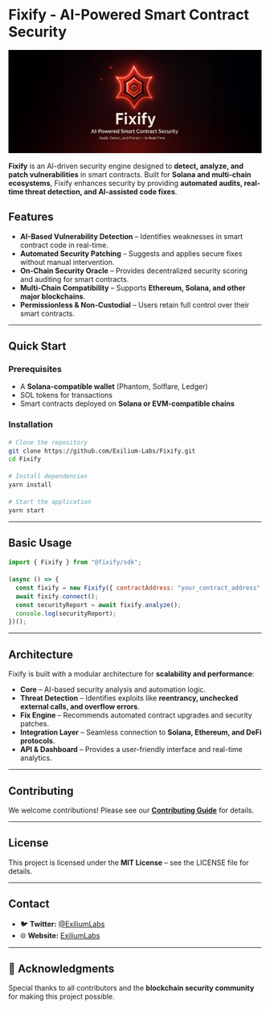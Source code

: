 # Fixify - AI-Powered Smart Contract Security 

![Fixify Banner](https://raw.githubusercontent.com/Exilium-Labs/Fixify/refs/heads/main/Banner.png)

**Fixify** is an AI-driven security engine designed to **detect, analyze, and patch vulnerabilities** in smart contracts. Built for **Solana and multi-chain ecosystems**, Fixify enhances security by providing **automated audits, real-time threat detection, and AI-assisted code fixes**.

## **Features**
- **AI-Based Vulnerability Detection** – Identifies weaknesses in smart contract code in real-time.
- **Automated Security Patching** – Suggests and applies secure fixes without manual intervention.
- **On-Chain Security Oracle** – Provides decentralized security scoring and auditing for smart contracts.
- **Multi-Chain Compatibility** – Supports **Ethereum, Solana, and other major blockchains**.
- **Permissionless & Non-Custodial** – Users retain full control over their smart contracts.

---

## **Quick Start**
### **Prerequisites**
- A **Solana-compatible wallet** (Phantom, Solflare, Ledger)
- SOL tokens for transactions
- Smart contracts deployed on **Solana or EVM-compatible chains**

### **Installation**
```sh
# Clone the repository
git clone https://github.com/Exilium-Labs/Fixify.git
cd Fixify

# Install dependencies
yarn install

# Start the application
yarn start
```

---

## **Basic Usage**
```javascript
import { Fixify } from "@fixify/sdk";

(async () => {
  const fixify = new Fixify({ contractAddress: "your_contract_address" });
  await fixify.connect();
  const securityReport = await fixify.analyze();
  console.log(securityReport);
})();
```

---

## **Architecture**
Fixify is built with a modular architecture for **scalability and performance**:

- **Core** – AI-based security analysis and automation logic.
- **Threat Detection** – Identifies exploits like **reentrancy, unchecked external calls, and overflow errors**.
- **Fix Engine** – Recommends automated contract upgrades and security patches.
- **Integration Layer** – Seamless connection to **Solana, Ethereum, and DeFi protocols**.
- **API & Dashboard** – Provides a user-friendly interface and real-time analytics.

---

## **Contributing**
We welcome contributions! Please see our **[Contributing Guide](#)** for details.

---

## **License**
This project is licensed under the **MIT License** – see the LICENSE file for details.

---

## **Contact**
- 🐦 **Twitter:** [@ExiliumLabs](https://x.com/exilium_labs)
- 🌐 **Website:** [ExiliumLabs](https://www.exiliumlabs.com/)

---

## 🙌 **Acknowledgments**
Special thanks to all contributors and the **blockchain security community** for making this project possible.
